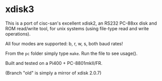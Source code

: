 # xdisk3

This is a port of cisc-san's excellent xdisk2, an RS232 PC-88xx disk and ROM read/write tool, for unix systems (using file-type read and write operations). 

All four modes are supported: b, r, w, s, both baud rates!

From the `pc` folder simply type `make`. Run the file to see usage(). 

Built and tested on a Pi400 + PC-8801mkII/FR.

(Branch "old" is simply a mirror of xdisk 2.0.7)
